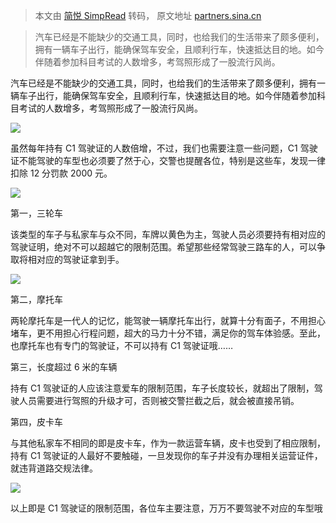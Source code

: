 > 本文由 [简悦 SimpRead](http://ksria.com/simpread/) 转码， 原文地址 [partners.sina.cn](https://partners.sina.cn/html/amap/news/article?amsfrom=push&cid=22&via=LBP-ALGSTGY_RECALL-133299-1-push-8000000020-2314&docUrl=https%3A%2F%2Fk.sina.cn%2Farticle_2004995700_7781ce7400100v5bm.html%3Ffrom%3Dauto%26cre%3Dtianyi%26mod%3Dgdall%26loc%3D50%26r%3D0%26rfunc%3D78%26tj%3Dcxthirdparty_gdbatch%26tr%3D399&en_dataid=f34bc0f794bb19c46ec5a0427cf414e430b3587854c7513d91f9240f78aae805&wm=6219)

> 汽车已经是不能缺少的交通工具，同时，也给我们的生活带来了颇多便利，拥有一辆车子出行，能确保驾车安全，且顺利行车，快速抵达目的地。如今伴随着参加科目考试的人数增多，考驾照形成了一股流行风尚。

汽车已经是不能缺少的交通工具，同时，也给我们的生活带来了颇多便利，拥有一辆车子出行，能确保驾车安全，且顺利行车，快速抵达目的地。如今伴随着参加科目考试的人数增多，考驾照形成了一股流行风尚。

![](https://n.sinaimg.cn/sinakd20210404ac/204/w640h364/20210404/bdaa-knipfse3215616.jpg)

虽然每年持有 C1 驾驶证的人数倍增，不过，我们也需要注意一些问题，C1 驾驶证不能驾驶的车型也必须要了然于心，交警也提醒各位，特别是这些车，发现一律扣除 12 分罚款 2000 元。

![](https://n.sinaimg.cn/sinakd20210404ac/329/w640h489/20210404/2d38-knipfse3215619.jpg)

第一，三轮车

该类型的车子与私家车与众不同，车牌以黄色为主，驾驶人员必须要持有相对应的驾驶证明，绝对不可以超越它的限制范围。希望那些经常驾驶三路车的人，可以争取将相对应的驾驶证拿到手。

![](https://n.sinaimg.cn/sinakd20210404ac/313/w640h473/20210404/f847-knipfse3215617.jpg)

第二，摩托车

两轮摩托车是一代人的记忆，能驾驶一辆摩托车出行，就算十分有面子，不用担心堵车，更不用担心行程问题，超大的马力十分不错，满足你的驾车体验感。至此，也摩托车也有专门的驾驶证，不可以持有 C1 驾驶证哦……

第三，长度超过 6 米的车辆

持有 C1 驾驶证的人应该注意爱车的限制范围，车子长度较长，就超出了限制，驾驶人员需要进行驾照的升级才可，否则被交警拦截之后，就会被直接吊销。

第四，皮卡车

与其他私家车不相同的即是皮卡车，作为一款运营车辆，皮卡也受到了相应限制，持有 C1 驾驶证的人最好不要触碰，一旦发现你的车子并没有办理相关运营证件，就违背道路交规法律。

![](https://n.sinaimg.cn/sinakd20210404ac/304/w640h464/20210404/1d50-knipfse3215628.jpg)

以上即是 C1 驾驶证的限制范围，各位车主要注意，万万不要驾驶不对应的车型哦